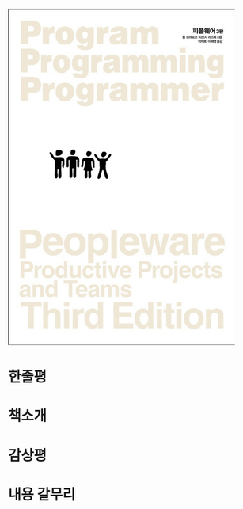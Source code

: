 <!-- markdownlint-disable MD025 MD036 MD041 -->

![Peopleware](cover.jpg)

# 한줄평

# 책소개

# 감상평

# 내용 갈무리

